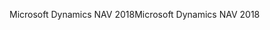 <span data-ttu-id="92872-101">Microsoft Dynamics NAV 2018</span><span class="sxs-lookup"><span data-stu-id="92872-101">Microsoft Dynamics NAV 2018</span></span>